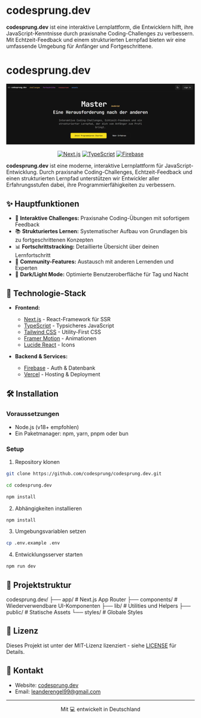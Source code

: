 # codesprung.dev

**codesprung.dev** ist eine interaktive Lernplattform, die Entwicklern hilft, ihre JavaScript-Kenntnisse durch praxisnahe Coding-Challenges zu verbessern. Mit Echtzeit-Feedback und einem strukturierten Lernpfad bieten wir eine umfassende Umgebung für Anfänger und Fortgeschrittene.

# codesprung.dev

<div align="center">
  <img src="./public/codesprung-hero.png" alt="CodeSprung Banner" width="600px"/>
  
  [![Next.js](https://img.shields.io/badge/Next.js-black?style=flat&logo=next.js&logoColor=white)](https://nextjs.org)
  [![TypeScript](https://img.shields.io/badge/TypeScript-007ACC?style=flat&logo=typescript&logoColor=white)](https://www.typescriptlang.org)
  [![Firebase](https://img.shields.io/badge/Firebase-FFCA28?style=flat&logo=firebase&logoColor=black)](https://firebase.google.com)
</div>

**codesprung.dev** ist eine moderne, interaktive Lernplattform für JavaScript-Entwicklung. Durch praxisnahe Coding-Challenges, Echtzeit-Feedback und einen strukturierten Lernpfad unterstützen wir Entwickler aller Erfahrungsstufen dabei, ihre Programmierfähigkeiten zu verbessern.

## ✨ Hauptfunktionen

- 🎯 **Interaktive Challenges:** Praxisnahe Coding-Übungen mit sofortigem Feedback
- 📚 **Strukturiertes Lernen:** Systematischer Aufbau von Grundlagen bis zu fortgeschrittenen Konzepten
- 📊 **Fortschrittstracking:** Detaillierte Übersicht über deinen Lernfortschritt
- 🤝 **Community-Features:** Austausch mit anderen Lernenden und Experten
- 🌙 **Dark/Light Mode:** Optimierte Benutzeroberfläche für Tag und Nacht

## 🚀 Technologie-Stack

- **Frontend:**
  - [Next.js](https://nextjs.org) - React-Framework für SSR
  - [TypeScript](https://www.typescriptlang.org) - Typsicheres JavaScript
  - [Tailwind CSS](https://tailwindcss.com) - Utility-First CSS
  - [Framer Motion](https://www.framer.com/motion/) - Animationen
  - [Lucide React](https://lucide.dev/) - Icons

- **Backend & Services:**
  - [Firebase](https://firebase.google.com) - Auth & Datenbank
  - [Vercel](https://vercel.com) - Hosting & Deployment

## 🛠️ Installation

### Voraussetzungen

- Node.js (v18+ empfohlen)
- Ein Paketmanager: npm, yarn, pnpm oder bun

### Setup

1. Repository klonen

```bash
git clone https://github.com/codesprung/codesprung.dev.git
```

```bash
cd codesprung.dev
```

```bash
npm install
```
	
2. Abhängigkeiten installieren

```bash
npm install
```

3. Umgebungsvariablen setzen

```bash
cp .env.example .env
```

4. Entwicklungsserver starten

```bash
npm run dev
```

## 📁 Projektstruktur

codesprung.dev/
├── app/ # Next.js App Router
├── components/ # Wiederverwendbare UI-Komponenten
├── lib/ # Utilities und Helpers
├── public/ # Statische Assets
└── styles/ # Globale Styles

## 📝 Lizenz

Dieses Projekt ist unter der MIT-Lizenz lizenziert - siehe [LICENSE](LICENSE) für Details.

## 📧 Kontakt

- Website: [codesprung.dev](https://codesprung.dev)
- Email: [leanderengel99@gmail.com](mailto:leanderengel99@gmail.com)

---

<div align="center">
  Mit 💻 entwickelt in Deutschland
</div>
